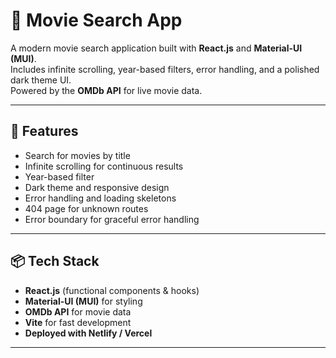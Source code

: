 # 🎥 Movie Search App

A modern movie search application built with **React.js** and **Material-UI (MUI)**.  
Includes infinite scrolling, year-based filters, error handling, and a polished dark theme UI.  
Powered by the **OMDb API** for live movie data.

---

## 🚀 Features

- Search for movies by title
- Infinite scrolling for continuous results
- Year-based filter
- Dark theme and responsive design
- Error handling and loading skeletons
- 404 page for unknown routes
- Error boundary for graceful error handling

---

## 📦 Tech Stack

- **React.js** (functional components & hooks)
- **Material-UI (MUI)** for styling
- **OMDb API** for movie data
- **Vite** for fast development
- **Deployed with Netlify / Vercel**

---

